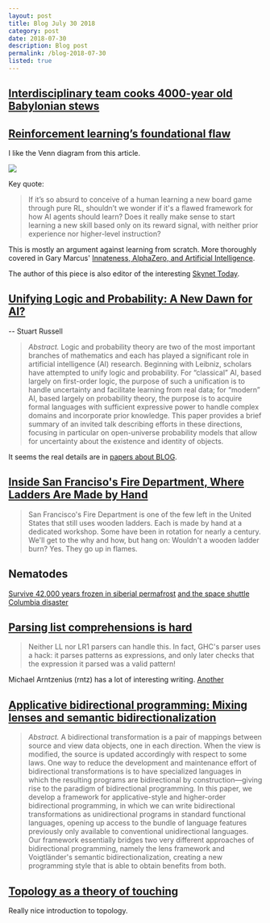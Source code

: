 ```yaml
---
layout: post
title: Blog July 30 2018
category: post
date: 2018-07-30
description: Blog post
permalink: /blog-2018-07-30
listed: true
---
```


## [Interdisciplinary team cooks 4000-year old Babylonian stews](https://youtu.be/qfqhJNUtiww)

## [Reinforcement learning’s foundational flaw](https://thegradient.pub/why-rl-is-flawed/)

I like the Venn diagram from this article.

![](/venn_simple.png)

Key quote:

> If it’s so absurd to conceive of a human learning a new board game through pure RL, shouldn’t we wonder if it's a flawed framework for how AI agents should learn? Does it really make sense to start learning a new skill based only on its reward signal, with neither prior experience nor higher-level instruction?

This is mostly an argument against learning from scratch. More thoroughly covered in Gary Marcus' [Innateness, AlphaZero, and Artificial Intelligence](https://arxiv.org/abs/1801.05667).

The author of this piece is also editor of the interesting [Skynet Today](https://www.skynettoday.com/).

## [Unifying Logic and Probability: A New Dawn for AI?](https://people.eecs.berkeley.edu/~russell/papers/ipmu14-oupm.pdf)

-- Stuart Russell

> *Abstract.* Logic and probability theory are two of the most important
> branches of mathematics and each has played a significant role in artificial
> intelligence (AI) research. Beginning with Leibniz, scholars have
> attempted to unify logic and probability. For “classical” AI, based largely
> on first-order logic, the purpose of such a unification is to handle uncertainty
> and facilitate learning from real data; for “modern” AI, based
> largely on probability theory, the purpose is to acquire formal languages
> with sufficient expressive power to handle complex domains and incorporate
> prior knowledge. This paper provides a brief summary of an invited
> talk describing efforts in these directions, focusing in particular on
> open-universe probability models that allow for uncertainty about the
> existence and identity of objects.

It seems the real details are in [papers about BLOG](https://people.eecs.berkeley.edu/~russell/papers/ijcai05-blog.pdf).

## [Inside San Franciso's Fire Department, Where Ladders Are Made by Hand](https://gizmodo.com/inside-san-francisos-fire-department-where-ladders-are-1552279252)

> San Francisco's Fire Department is one of the few left in the United States that still uses wooden ladders. Each is made by hand at a dedicated workshop. Some have been in rotation for nearly a century. We'll get to the why and how, but hang on: Wouldn't a wooden ladder burn? Yes. They go up in flames.

## Nematodes

[Survive 42,000 years frozen in siberial permafrost](https://www.sciencealert.com/40-000-year-old-nematodes-revived-siberian-permafrost)
[and the space shuttle Columbia disaster](https://www.liebertpub.com/doi/10.1089/ast.2005.5.690)

## [Parsing list comprehensions is hard](http://www.rntz.net/post/2018-07-10-parsing-list-comprehensions.html)

> Neither LL nor LR1 parsers can handle this. In fact, GHC's parser uses a hack: it parses patterns as expressions, and only later checks that the expression it parsed was a valid pattern!

Michael Arntzenius (rntz) has a lot of interesting writing. [Another](http://www.rntz.net/post/against-software-development.html)

## [Applicative bidirectional programming: Mixing lenses and semantic bidirectionalization](https://www.cambridge.org/core/journals/journal-of-functional-programming/article/applicative-bidirectional-programming/82D617027973B92A50FE977FCAE72FAE)

> *Abstract.* A bidirectional transformation is a pair of mappings between source and view data objects, one in each direction. When the view is modified, the source is updated accordingly with respect to some laws. One way to reduce the development and maintenance effort of bidirectional transformations is to have specialized languages in which the resulting programs are bidirectional by construction—giving rise to the paradigm of bidirectional programming. In this paper, we develop a framework for applicative-style and higher-order bidirectional programming, in which we can write bidirectional transformations as unidirectional programs in standard functional languages, opening up access to the bundle of language features previously only available to conventional unidirectional languages. Our framework essentially bridges two very different approaches of bidirectional programming, namely the lens framework and Voigtländer's semantic bidirectionalization, creating a new programming style that is able to obtain benefits from both.

## [Topology as a theory of touching](https://relatedwork.blogspot.com/2018/06/topology-as-theory-of-touching.html)

Really nice introduction to topology.

